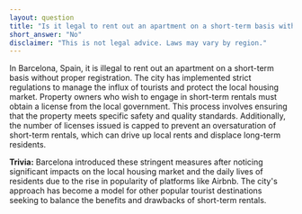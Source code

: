 ```yaml
---
layout: question
title: "Is it legal to rent out an apartment on a short-term basis without registration in Barcelona, Spain?"
short_answer: "No"
disclaimer: "This is not legal advice. Laws may vary by region."
---
```


In Barcelona, Spain, it is illegal to rent out an apartment on a short-term basis without proper registration. The city has implemented strict regulations to manage the influx of tourists and protect the local housing market. Property owners who wish to engage in short-term rentals must obtain a license from the local government. This process involves ensuring that the property meets specific safety and quality standards. Additionally, the number of licenses issued is capped to prevent an oversaturation of short-term rentals, which can drive up local rents and displace long-term residents.

**Trivia:** Barcelona introduced these stringent measures after noticing significant impacts on the local housing market and the daily lives of residents due to the rise in popularity of platforms like Airbnb. The city's approach has become a model for other popular tourist destinations seeking to balance the benefits and drawbacks of short-term rentals.
